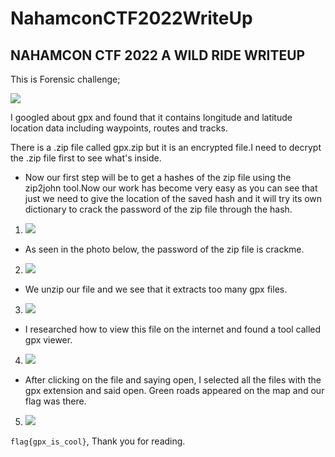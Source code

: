 # NahamconCTF2022WriteUp

## **NAHAMCON CTF 2022 A WILD RIDE WRITEUP**

This is Forensic challenge;

![](https://i.imgur.com/Ii7wR6N.png)


I googled about gpx and found that it contains longitude and latitude location data including waypoints, routes and tracks.

There is a .zip file called gpx.zip but it is an encrypted file.I need to decrypt the .zip file first to see what's inside.


* Now our first step will be to get a hashes of the zip file using the zip2john tool.Now our work has become very easy as you can see that just we need to give the location of the saved hash and it will try its own dictionary to crack the password of the zip file through the hash.


1. ![](https://i.imgur.com/pPbVT9x.png)




* As seen in the photo below, the password of the zip file is crackme.
2. ![](https://i.imgur.com/jyLM0oG.png)

* We unzip our file and we see that it extracts too many gpx files.

3. ![](https://i.imgur.com/GjIV3vB.png)


* I researched how to view this file on the internet and found a tool called gpx viewer.

4. ![](https://i.imgur.com/nvfDlN5.png)

* After clicking on the file and saying open, I selected all the files with the gpx extension and said open. Green roads appeared on the map and our flag was there.

5. ![](https://i.imgur.com/86OszhS.jpg)

`flag{gpx_is_cool}`, Thank you for reading.
